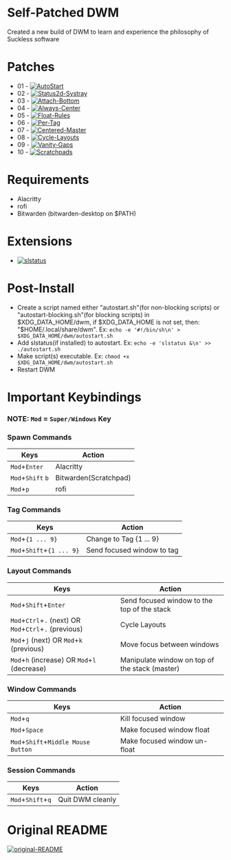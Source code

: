 # Self-Patched DWM
Created a new build of DWM to learn and experience the philosophy of Suckless software

# Patches
- 01 - [![AutoStart](https://img.shields.io/badge/DWM-AutoStart-blue)](https://dwm.suckless.org/patches/autostart/)
- 02 - [![Status2d-Systray](https://img.shields.io/badge/DWM-Status2D(With%20System%20Tray)-blue)](https://dwm.suckless.org/patches/status2d/)
- 03 - [![Attach-Bottom](https://img.shields.io/badge/DWM-Attach%20Bottom-blue)](https://dwm.suckless.org/patches/attachbottom/)
- 04 - [![Always-Center](https://img.shields.io/badge/DWM-Always%20Center-blue)](https://dwm.suckless.org/patches/alwayscenter/)
- 05 - [![Float-Rules](https://img.shields.io/badge/DWM-Float%20Rules-blue)](https://dwm.suckless.org/patches/floatrules/)
- 06 - [![Per-Tag](https://img.shields.io/badge/DWM-Per%20Tag-blue)](https://dwm.suckless.org/patches/pertag/)
- 07 - [![Centered-Master](https://img.shields.io/badge/DWM-Centered%20Master-blue)](https://dwm.suckless.org/patches/centeredmaster/)
- 08 - [![Cycle-Layouts](https://img.shields.io/badge/DWM-Cycle%20Layouts-blue)](https://dwm.suckless.org/patches/centeredmaster/)
- 09 - [![Vanity-Gaps](https://img.shields.io/badge/DWM-Vanity%20Gaps-blue)](https://dwm.suckless.org/patches/vanitygaps/)
- 10 - [![Scratchpads](https://img.shields.io/badge/DWM-Scratchpads-blue)](https://dwm.suckless.org/patches/scratchpads/)

# Requirements
- Alacritty
- rofi
- Bitwarden (bitwarden-desktop on $PATH)

# Extensions
- [![slstatus](https://img.shields.io/badge/fpetros1-Custom%20slstatus-blue)](https://github.com/fpetros1/my-slstatus/)

# Post-Install
- Create a script named either "autostart.sh"(for non-blocking scripts) or "autostart-blocking.sh"(for blocking scripts) in $XDG_DATA_HOME/dwm, if $XDG_DATA_HOME is not set, then: "$HOME/.local/share/dwm". Ex: `echo -e '#!/bin/sh\n' > $XDG_DATA_HOME/dwm/autostart.sh`
- Add slstatus(if installed) to autostart. Ex: `echo -e 'slstatus &\n' >> ./autostart.sh`
- Make script(s) executable. Ex: `chmod +x $XDG_DATA_HOME/dwm/autostart.sh`
- Restart DWM

# Important Keybindings

### NOTE: `Mod` = `Super/Windows` Key

### Spawn Commands
| Keys                            | Action                 |
|---------------------------------|------------------------|
| `Mod`+`Enter`                   | Alacritty              |
| `Mod`+`Shift` `b`               | Bitwarden(Scratchpad)  |
| `Mod`+`p`                       | rofi                   |

### Tag Commands
| Keys                      | Action                     |
|---------------------------|----------------------------|
| `Mod`+`{1 ... 9}`         | Change to Tag {1 ... 9}    | 
| `Mod`+`Shift`+`{1 ... 9}` | Send focused window to tag |

### Layout Commands
| Keys                                                      | Action                                            |
|-----------------------------------------------------------|---------------------------------------------------|
| `Mod`+`Shift`+`Enter`                                     | Send focused window to the top of the stack       |
| `Mod`+`Ctrl`+`.` (next) OR `Mod`+`Ctrl`+`.` (previous)    | Cycle Layouts                                     |
| `Mod`+`j` (next) OR `Mod`+`k` (previous)                  | Move focus between windows                        |
| `Mod`+`h` (increase) OR `Mod`+`l` (decrease)              | Manipulate window on top of the stack (master)    |

### Window Commands
| Keys                                              | Action                         |
|---------------------------------------------------|--------------------------------|
| `Mod`+`q`                                         | Kill focused window            |
| `Mod`+`Space`                                     | Make focused window float      |
| `Mod`+`Shift`+`Middle Mouse Button`               | Make focused window un-float   |

### Session Commands
| Keys                            | Action                 |
|---------------------------------|------------------------|
| `Mod`+`Shift`+`q`               | Quit DWM cleanly       |

# Original README
[![original-README](https://img.shields.io/badge/README-Suckless-blue)](SUCKLESS.README)
